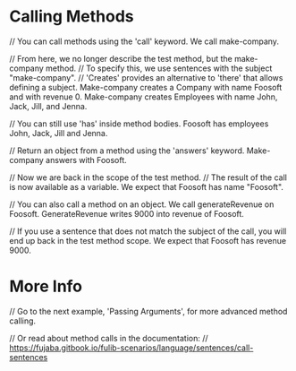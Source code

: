 # Calling Methods

// You can call methods using the 'call' keyword.
We call make-company.

// From here, we no longer describe the test method, but the make-company method.
// To specify this, we use sentences with the subject "make-company".
// 'Creates' provides an alternative to 'there' that allows defining a subject.
Make-company creates a Company with name Foosoft and with revenue 0.
Make-company creates Employees with name John, Jack, Jill, and Jenna.

// You can still use 'has' inside method bodies.
Foosoft has employees John, Jack, Jill and Jenna.

// Return an object from a method using the 'answers' keyword.
Make-company answers with Foosoft.

// Now we are back in the scope of the test method.
// The result of the call is now available as a variable.
We expect that Foosoft has name "Foosoft".

// You can also call a method on an object.
We call generateRevenue on Foosoft.
GenerateRevenue writes 9000 into revenue of Foosoft.

// If you use a sentence that does not match the subject of the call, you will end up back in the test method scope.
We expect that Foosoft has revenue 9000.

# More Info

// Go to the next example, 'Passing Arguments', for more advanced method calling.

// Or read about method calls in the documentation:
// https://fujaba.gitbook.io/fulib-scenarios/language/sentences/call-sentences
